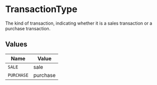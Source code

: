 # TransactionType

The kind of transaction, indicating whether it is a sales transaction or a purchase transaction.


## Values

| Name       | Value      |
| ---------- | ---------- |
| `SALE`     | sale       |
| `PURCHASE` | purchase   |